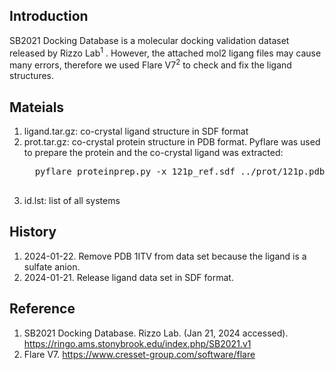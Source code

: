 <h2>Introduction</h2>
<p>SB2021 Docking Database is a molecular docking validation dataset released by Rizzo Lab<sup>1</sup> . However, the attached mol2 ligang files may cause many errors, therefore we used Flare V7<sup>2</sup> to check and fix the ligand structures.</p>
<h2>Mateials</h2>
<ol>
  <li>ligand.tar.gz: co-crystal ligand structure in SDF format </li>
  <li>prot.tar.gz: co-crystal protein structure in PDB format. Pyflare was used to prepare the protein and the co-crystal ligand was extracted:</li>
  <pre lang="shell">
  pyflare proteinprep.py -x 121p_ref.sdf ../prot/121p.pdb  >> 121p_prot.pdb
  </pre>
  <li>id.lst: list of all systems</li>
</ol>
<h2>History</h2>
<ol>
  <li>2024-01-22. Remove PDB 1ITV from data set because the ligand is a sulfate anion.</li>
  <li>2024-01-21. Release ligand data set in SDF format.</li>
</ol>
<h2>Reference</h2>
<ol>
  <li>SB2021 Docking Database. Rizzo Lab. (Jan 21, 2024 accessed). <a href="https://ringo.ams.stonybrook.edu/index.php/SB2021.v1">https://ringo.ams.stonybrook.edu/index.php/SB2021.v1</a></li>
  <li>Flare V7. <a href="https://www.cresset-group.com/softare/flare">https://www.cresset-group.com/software/flare</a></li>
</ol>
